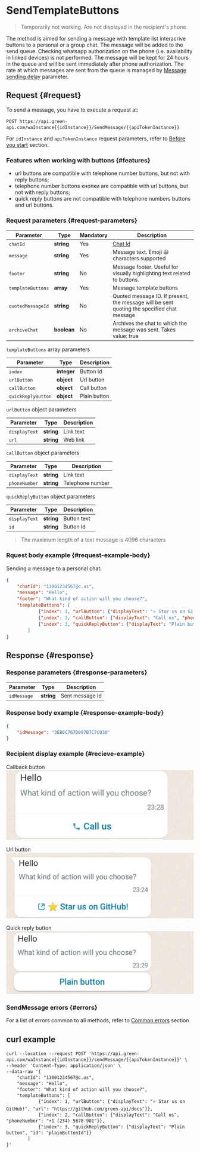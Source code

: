 # SendTemplateButtons

> Temporarily not working. Are not displayed in the recipient's phone.

The method is aimed for sending a message with template list interacrive buttons to a personal or a group chat.
The message will be added to the send queue. Checking whatsapp authorization on the phone (i.e. availability in linked devices) is not performed. The message will be kept for 24 hours in the queue and will be sent immediately after phone authorization.
The rate at which messages are sent from the queue is managed by [Message sending delay](../send-messages-delay.md) parameter.

## Request {#request}

To send a message, you have to execute a request at:
```
POST https://api.green-api.com/waInstance{{idInstance}}/SendMessage/{{apiTokenInstance}}
```

For `idInstance` and `apiTokenInstance` request parameters, refer to [Before you start](../../before-start.md#parameters) section.

### Features when working with buttons {#features}

- url buttons are compatible with telephone number buttons, but not with reply buttons;
- telephone number buttons кнопки  are compatible with url buttons, but not with reply buttons;
- quick reply buttons are not compatible with telephone numbers buttons and url buttons.

### Request parameters {#request-parameters}

Parameter | Type | Mandatory | Description
----- | ----- | ----- | -----
`chatId` | **string** | Yes | [Chat Id](../chat-id.md)
`message` | **string** | Yes | Message text. Emoji 😃 characters supported
`footer` | **string** | No | Message footer. Useful for visually highlighting text related to buttons.
`templateButtons` | **array** | Yes | Message template buttons
`quotedMessageId` | **string** | No | Quoted message ID. If present, the message will be sent quoting the specified chat message
`archiveChat` | **boolean** | No | Archives the chat to which the message was sent. Takes value: true|false

`templateButtons` array parameters

Parameter | Type | Description
----- | ----- | -----
`index` | **integer** | Button Id
`urlButton` | **object** | Url button
`callButton` | **object** | Call button
`quickReplyButton` | **object** | Plain button 

`urlButton` object parameters

Parameter | Type | Description
----- | ----- | -----
`displayText` | **string** | Link text
`url` | **string** | Web link

`callButton` object parameters

Parameter | Type | Description
----- | ----- | -----
`displayText` | **string** | Link text
`phoneNumber` | **string** | Telephone number

`quickReplyButton` object parameters

Parameter | Type | Description
----- | ----- | -----
`displayText` | **string** | Button text
`id` | **string** | Button Id

> The maximum length of a text message is 4096 characters

### Rquest body example {#request-example-body}

Sending a message to a personal chat:
```json
{
	"chatId": "11001234567@c.us",
	"message": "Hello",
    "footer": "What kind of action will you choose?",
    "templateButtons": [
            {"index": 1, "urlButton": {"displayText": "⭐ Star us on GitHub!", "url": "https://github.com/green-api/docs"}},
            {"index": 2, "callButton": {"displayText": "Call us", "phoneNumber": "+1 (234) 5678-901"}},
            {"index": 3, "quickReplyButton": {"displayText": "Plain button", "id": "plainButtonId"}}
        ]
}
```

## Response {#response}

### Response parameters {#response-parameters}

Parameter | Type |  Description
----- | ----- | -----
`idMessage ` | **string** | Sent message Id 

### Response body example {#response-example-body}

```json
{
    "idMessage": "3EB0C767D097B7C7C030"
}
```
### Recipient display example {#recieve-example}
Callback button
![Пример отображения кнопок](../../assets/button_call.jpeg 'Пример отображения кнопок')

Url button
![Пример отображения кнопок](../../assets/button_url.jpeg 'Пример отображения кнопок')

Quick reply button
![Пример отображения кнопок](../../assets/button_response.jpeg 'Пример отображения кнопок')

### SendMessage errors {#errors}

For a list of errors common to all methods, refer to [Common errors](../common-errors.md) section

## curl example

```
curl --location --request POST 'https://api.green-api.com/waInstance{{idInstance}}/sendMessage/{{apiTokenInstance}}' \
--header 'Content-Type: application/json' \
--data-raw '{
	"chatId": "11001234567@c.us",
	"message": "Hello",
    "footer": "What kind of action will you choose?",
    "templateButtons": [
            {"index": 1, "urlButton": {"displayText": "⭐ Star us on GitHub!", "url": "https://github.com/green-api/docs"}},
            {"index": 2, "callButton": {"displayText": "Call us", "phoneNumber": "+1 (234) 5678-901"}},
            {"index": 3, "quickReplyButton": {"displayText": "Plain button", "id": "plainButtonId"}}
        ]
}'
```
